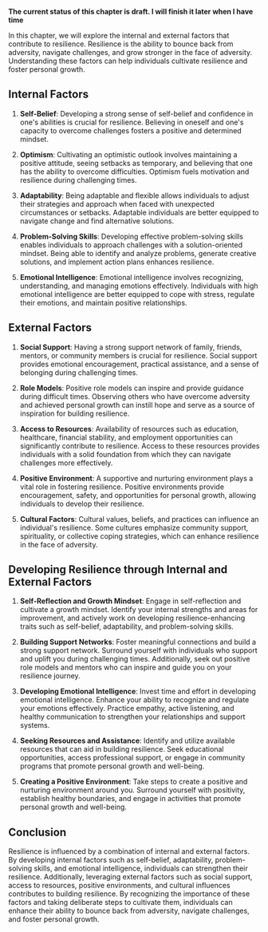 **The current status of this chapter is draft. I will finish it later when I have time**

In this chapter, we will explore the internal and external factors that contribute to resilience. Resilience is the ability to bounce back from adversity, navigate challenges, and grow stronger in the face of adversity. Understanding these factors can help individuals cultivate resilience and foster personal growth.

Internal Factors
----------------

1. **Self-Belief**: Developing a strong sense of self-belief and confidence in one's abilities is crucial for resilience. Believing in oneself and one's capacity to overcome challenges fosters a positive and determined mindset.

2. **Optimism**: Cultivating an optimistic outlook involves maintaining a positive attitude, seeing setbacks as temporary, and believing that one has the ability to overcome difficulties. Optimism fuels motivation and resilience during challenging times.

3. **Adaptability**: Being adaptable and flexible allows individuals to adjust their strategies and approach when faced with unexpected circumstances or setbacks. Adaptable individuals are better equipped to navigate change and find alternative solutions.

4. **Problem-Solving Skills**: Developing effective problem-solving skills enables individuals to approach challenges with a solution-oriented mindset. Being able to identify and analyze problems, generate creative solutions, and implement action plans enhances resilience.

5. **Emotional Intelligence**: Emotional intelligence involves recognizing, understanding, and managing emotions effectively. Individuals with high emotional intelligence are better equipped to cope with stress, regulate their emotions, and maintain positive relationships.

External Factors
----------------

1. **Social Support**: Having a strong support network of family, friends, mentors, or community members is crucial for resilience. Social support provides emotional encouragement, practical assistance, and a sense of belonging during challenging times.

2. **Role Models**: Positive role models can inspire and provide guidance during difficult times. Observing others who have overcome adversity and achieved personal growth can instill hope and serve as a source of inspiration for building resilience.

3. **Access to Resources**: Availability of resources such as education, healthcare, financial stability, and employment opportunities can significantly contribute to resilience. Access to these resources provides individuals with a solid foundation from which they can navigate challenges more effectively.

4. **Positive Environment**: A supportive and nurturing environment plays a vital role in fostering resilience. Positive environments provide encouragement, safety, and opportunities for personal growth, allowing individuals to develop their resilience.

5. **Cultural Factors**: Cultural values, beliefs, and practices can influence an individual's resilience. Some cultures emphasize community support, spirituality, or collective coping strategies, which can enhance resilience in the face of adversity.

Developing Resilience through Internal and External Factors
-----------------------------------------------------------

1. **Self-Reflection and Growth Mindset**: Engage in self-reflection and cultivate a growth mindset. Identify your internal strengths and areas for improvement, and actively work on developing resilience-enhancing traits such as self-belief, adaptability, and problem-solving skills.

2. **Building Support Networks**: Foster meaningful connections and build a strong support network. Surround yourself with individuals who support and uplift you during challenging times. Additionally, seek out positive role models and mentors who can inspire and guide you on your resilience journey.

3. **Developing Emotional Intelligence**: Invest time and effort in developing emotional intelligence. Enhance your ability to recognize and regulate your emotions effectively. Practice empathy, active listening, and healthy communication to strengthen your relationships and support systems.

4. **Seeking Resources and Assistance**: Identify and utilize available resources that can aid in building resilience. Seek educational opportunities, access professional support, or engage in community programs that promote personal growth and well-being.

5. **Creating a Positive Environment**: Take steps to create a positive and nurturing environment around you. Surround yourself with positivity, establish healthy boundaries, and engage in activities that promote personal growth and well-being.

Conclusion
----------

Resilience is influenced by a combination of internal and external factors. By developing internal factors such as self-belief, adaptability, problem-solving skills, and emotional intelligence, individuals can strengthen their resilience. Additionally, leveraging external factors such as social support, access to resources, positive environments, and cultural influences contributes to building resilience. By recognizing the importance of these factors and taking deliberate steps to cultivate them, individuals can enhance their ability to bounce back from adversity, navigate challenges, and foster personal growth.
